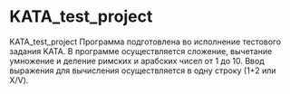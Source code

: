 # KATA_test_project
KATA_test_project
Программа подготовлена во исполнение тестового задания KATA. 
В программе осуществляется сложение, вычетание умножение и деление римских и арабских чисел от 1 до 10.
Ввод выражения для вычисления осуществляется в одну строку (1+2 или X/V).
